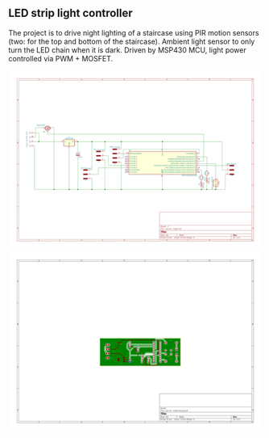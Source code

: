 ## LED strip light controller ##

The project is to drive night lighting of a staircase using PIR
motion sensors (two: for the top and bottom of the staircase).
Ambient light sensor to only turn the LED chain when it is dark.
Driven by MSP430 MCU, light power controlled via PWM + MOSFET.

![](hardware/sensor-light.sch.svg)
![](hardware/sensor-light-brd.svg)
